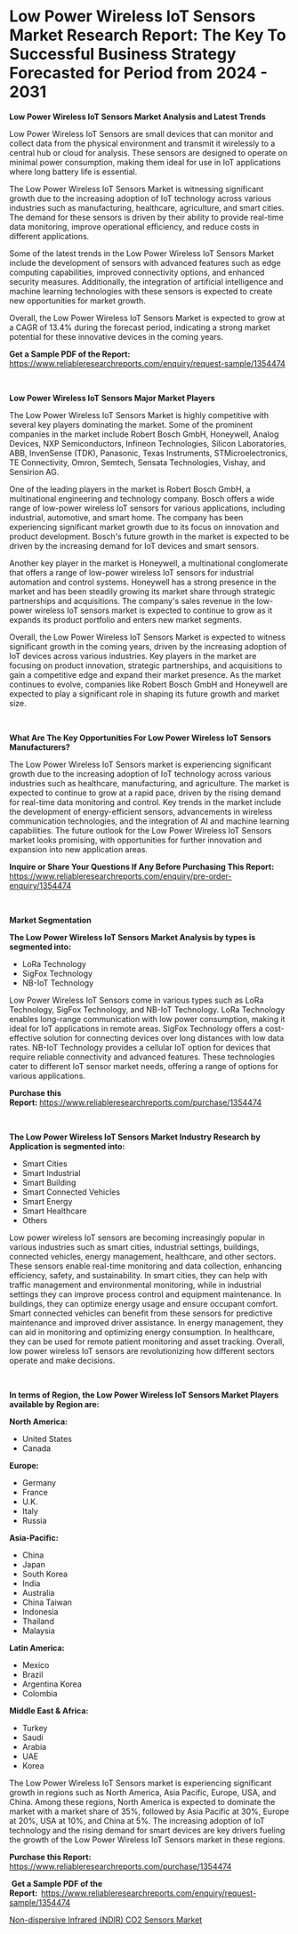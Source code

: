 <p><h1>Low Power Wireless IoT Sensors Market Research Report: The Key To Successful Business Strategy Forecasted for Period from 2024 - 2031</h1></p><p><strong>Low Power Wireless IoT Sensors Market Analysis and Latest Trends</strong></p>
<p><p>Low Power Wireless IoT Sensors are small devices that can monitor and collect data from the physical environment and transmit it wirelessly to a central hub or cloud for analysis. These sensors are designed to operate on minimal power consumption, making them ideal for use in IoT applications where long battery life is essential.</p><p>The Low Power Wireless IoT Sensors Market is witnessing significant growth due to the increasing adoption of IoT technology across various industries such as manufacturing, healthcare, agriculture, and smart cities. The demand for these sensors is driven by their ability to provide real-time data monitoring, improve operational efficiency, and reduce costs in different applications.</p><p>Some of the latest trends in the Low Power Wireless IoT Sensors Market include the development of sensors with advanced features such as edge computing capabilities, improved connectivity options, and enhanced security measures. Additionally, the integration of artificial intelligence and machine learning technologies with these sensors is expected to create new opportunities for market growth.</p><p>Overall, the Low Power Wireless IoT Sensors Market is expected to grow at a CAGR of 13.4% during the forecast period, indicating a strong market potential for these innovative devices in the coming years.</p></p>
<p><strong>Get a Sample PDF of the Report:&nbsp;</strong> <a href="https://www.reliableresearchreports.com/enquiry/request-sample/1354474">https://www.reliableresearchreports.com/enquiry/request-sample/1354474</a></p>
<p>&nbsp;</p>
<p><strong>Low Power Wireless IoT Sensors Major Market Players</strong></p>
<p><p>The Low Power Wireless IoT Sensors Market is highly competitive with several key players dominating the market. Some of the prominent companies in the market include Robert Bosch GmbH, Honeywell, Analog Devices, NXP Semiconductors, Infineon Technologies, Silicon Laboratories, ABB, InvenSense (TDK), Panasonic, Texas Instruments, STMicroelectronics, TE Connectivity, Omron, Semtech, Sensata Technologies, Vishay, and Sensirion AG.</p><p>One of the leading players in the market is Robert Bosch GmbH, a multinational engineering and technology company. Bosch offers a wide range of low-power wireless IoT sensors for various applications, including industrial, automotive, and smart home. The company has been experiencing significant market growth due to its focus on innovation and product development. Bosch's future growth in the market is expected to be driven by the increasing demand for IoT devices and smart sensors.</p><p>Another key player in the market is Honeywell, a multinational conglomerate that offers a range of low-power wireless IoT sensors for industrial automation and control systems. Honeywell has a strong presence in the market and has been steadily growing its market share through strategic partnerships and acquisitions. The company's sales revenue in the low-power wireless IoT sensors market is expected to continue to grow as it expands its product portfolio and enters new market segments.</p><p>Overall, the Low Power Wireless IoT Sensors Market is expected to witness significant growth in the coming years, driven by the increasing adoption of IoT devices across various industries. Key players in the market are focusing on product innovation, strategic partnerships, and acquisitions to gain a competitive edge and expand their market presence. As the market continues to evolve, companies like Robert Bosch GmbH and Honeywell are expected to play a significant role in shaping its future growth and market size.</p></p>
<p>&nbsp;</p>
<p><strong>What Are The Key Opportunities For Low Power Wireless IoT Sensors Manufacturers?</strong></p>
<p><p>The Low Power Wireless IoT Sensors market is experiencing significant growth due to the increasing adoption of IoT technology across various industries such as healthcare, manufacturing, and agriculture. The market is expected to continue to grow at a rapid pace, driven by the rising demand for real-time data monitoring and control. Key trends in the market include the development of energy-efficient sensors, advancements in wireless communication technologies, and the integration of AI and machine learning capabilities. The future outlook for the Low Power Wireless IoT Sensors market looks promising, with opportunities for further innovation and expansion into new application areas.</p></p>
<p><strong>Inquire or Share Your Questions If Any Before Purchasing This Report:</strong> <a href="https://www.reliableresearchreports.com/enquiry/pre-order-enquiry/1354474">https://www.reliableresearchreports.com/enquiry/pre-order-enquiry/1354474</a></p>
<p>&nbsp;</p>
<p><strong>Market Segmentation</strong></p>
<p><strong>The Low Power Wireless IoT Sensors Market Analysis by types is segmented into:</strong></p>
<p><ul><li>LoRa Technology</li><li>SigFox Technology</li><li>NB-IoT Technology</li></ul></p>
<p><p>Low Power Wireless IoT Sensors come in various types such as LoRa Technology, SigFox Technology, and NB-IoT Technology. LoRa Technology enables long-range communication with low power consumption, making it ideal for IoT applications in remote areas. SigFox Technology offers a cost-effective solution for connecting devices over long distances with low data rates. NB-IoT Technology provides a cellular IoT option for devices that require reliable connectivity and advanced features. These technologies cater to different IoT sensor market needs, offering a range of options for various applications.</p></p>
<p><strong>Purchase this Report:&nbsp;</strong><a href="https://www.reliableresearchreports.com/purchase/1354474">https://www.reliableresearchreports.com/purchase/1354474</a></p>
<p>&nbsp;</p>
<p><strong>The Low Power Wireless IoT Sensors Market Industry Research by Application is segmented into:</strong></p>
<p><ul><li>Smart Cities</li><li>Smart Industrial</li><li>Smart Building</li><li>Smart Connected Vehicles</li><li>Smart Energy</li><li>Smart Healthcare</li><li>Others</li></ul></p>
<p><p>Low power wireless IoT sensors are becoming increasingly popular in various industries such as smart cities, industrial settings, buildings, connected vehicles, energy management, healthcare, and other sectors. These sensors enable real-time monitoring and data collection, enhancing efficiency, safety, and sustainability. In smart cities, they can help with traffic management and environmental monitoring, while in industrial settings they can improve process control and equipment maintenance. In buildings, they can optimize energy usage and ensure occupant comfort. Smart connected vehicles can benefit from these sensors for predictive maintenance and improved driver assistance. In energy management, they can aid in monitoring and optimizing energy consumption. In healthcare, they can be used for remote patient monitoring and asset tracking. Overall, low power wireless IoT sensors are revolutionizing how different sectors operate and make decisions.</p></p>
<p>&nbsp;</p>
<p><strong>In terms of Region, the Low Power Wireless IoT Sensors Market Players available by Region are:</strong></p>
<p>
    <p> <strong> North America: </strong>
        <ul>
            <li>United States</li>
            <li>Canada</li>
        </ul>
        </p> 
    <p> <strong> Europe: </strong>
        <ul>
            <li>Germany</li>
            <li>France</li>
            <li>U.K.</li>
            <li>Italy</li>
            <li>Russia</li>
        </ul>
        </p> 
    <p> <strong> Asia-Pacific: </strong>
        <ul>
            <li>China</li>
            <li>Japan</li>
            <li>South Korea</li>
            <li>India</li>
            <li>Australia</li>
            <li>China Taiwan</li>
            <li>Indonesia</li>
            <li>Thailand</li>
            <li>Malaysia</li>
        </ul>
        </p> 
    <p> <strong> Latin America: </strong>
        <ul>
            <li>Mexico</li>
            <li>Brazil</li>
            <li>Argentina Korea</li>
            <li>Colombia</li>
        </ul>
        </p> 
    <p> <strong> Middle East & Africa: </strong>
        <ul>
            <li>Turkey</li>
            <li>Saudi</li>
            <li>Arabia</li>
            <li>UAE</li>
            <li>Korea</li>
        </ul>
    </p>
    </p>
<p><p>The Low Power Wireless IoT Sensors market is experiencing significant growth in regions such as North America, Asia Pacific, Europe, USA, and China. Among these regions, North America is expected to dominate the market with a market share of 35%, followed by Asia Pacific at 30%, Europe at 20%, USA at 10%, and China at 5%. The increasing adoption of IoT technology and the rising demand for smart devices are key drivers fueling the growth of the Low Power Wireless IoT Sensors market in these regions.</p></p>
<p><strong>Purchase this Report: </strong><a href="https://www.reliableresearchreports.com/purchase/1354474">https://www.reliableresearchreports.com/purchase/1354474</a></p>
<p>&nbsp;<strong>Get a Sample PDF of the Report:&nbsp;&nbsp;</strong><a href="https://www.reliableresearchreports.com/enquiry/request-sample/1354474">https://www.reliableresearchreports.com/enquiry/request-sample/1354474</a></p>
<p><strong></strong></p>
<p><p><a href="https://github.com/GroverBarry/Market-Research-Report-List-4/blob/main/non-dispersive-infrared-ndir-co2-sensors-market.md">Non-dispersive Infrared (NDIR) CO2 Sensors Market</a></p></p>
